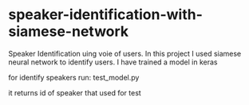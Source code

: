 # speaker-identification-with-siamese-network

Speaker Identification uing voie of users.
In this project I used siamese neural network to identify users. I have trained a model in keras

for identify speakers run: test_model.py 

it returns id of speaker that used for test
